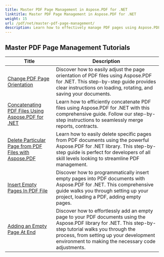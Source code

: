 ```yaml
---
title: Master PDF Page Management in Aspose.PDF for .NET
linktitle: Master PDF Page Management in Aspose.PDF for .NET
weight: 15
url: /pdf/net/master-pdf-page-management/
description: Learn how to effectively manage PDF pages using Aspose.PDF for .NET. This detailed guide covers adding, deleting, rearranging, and extracting pages programmatically to optimize your PDF workflows. Start enhancing your document management.
---
```

## Master PDF Page Management Tutorials
| Title | Description |
| --- | --- | 
| [Change PDF Page Orientation](./change-pdf-page-orientation/) | Discover how to easily adjust the page orientation of PDF files using Aspose.PDF for .NET. This step-by-step guide provides clear instructions on loading, rotating, and saving your documents. |  
| [Concatenating PDF Files Using Aspose.PDF for .NET](./concatenating-pdf-files/) | Learn how to efficiently concatenate PDF files using Aspose.PDF for .NET with this comprehensive guide. Follow our step-by-step instructions to seamlessly merge reports, contracts. |  
| [Delete Particular Page from PDF Files with Aspose.PDF](./delete-particular-page-from-pdf-files/) | Learn how to easily delete specific pages from PDF documents using the powerful Aspose.PDF for .NET library. This step-by-step guide is perfect for developers of all skill levels looking to streamline PDF management. |    
| [Insert Empty Pages In PDF File](./insert-empty-pages/) | Discover how to programmatically insert empty pages into PDF documents with Aspose.PDF for .NET. This comprehensive guide walks you through setting up your project, loading a PDF, adding empty pages. |  
| [Adding an Empty Page At End](./adding-an-empty-page-at-end/) | Discover how to effortlessly add an empty page to your PDF documents using the Aspose.PDF library for .NET. This step-by-step tutorial walks you through the process, from setting up your development environment to making the necessary code adjustments. |  